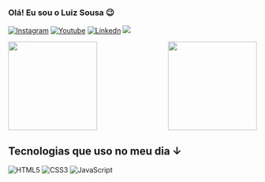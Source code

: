 ### Olá! Eu sou o Luiz Sousa 😉

[![Instagram](https://img.shields.io/badge/Instagram-E4405F?style=for-the-badge&logo=instagram&logoColor=white)](https://www.instagram.com/luiz_henriiq12/)
[![Youtube](https://img.shields.io/badge/YouTube-FF0000?style=for-the-badge&logo=youtube&logoColor=white)](https://youtube.com/@SousaCode)
[![Linkedn](https://img.shields.io/badge/LinkedIn-0077B5?style=for-the-badge&logo=linkedin&logoColor=white)](https://www.linkedin.com/in/luiz-henrique-sousa/)
<a href = "mailto:devluizsousa@gmail.com"><img src="https://img.shields.io/badge/-Gmail-%23333?style=for-the-badge&logo=gmail&logoColor=white" target="_blank"></a>

<div>
  
  <img  height="180em" src="https://github-readme-stats.vercel.app/api?username=sousacode&show_icons=true&theme=dark"/>
  <img align="right" height="180em" src="https://github-readme-stats.vercel.app/api/top-langs/?username=sousacode&layout=compact&langs_count=16&theme=dark"/>
</div>

## Tecnologias que uso no meu dia ↓

![HTML5](https://img.shields.io/badge/HTML5-E34F26?style=for-the-badge&logo=html5&logoColor=white)
![CSS3](https://img.shields.io/badge/CSS3-1572B6?style=for-the-badge&logo=css3&logoColor=white)
![JavaScript](https://img.shields.io/badge/JavaScript-F7DF1E?style=for-the-badge&logo=javascript&logoColor=black)

